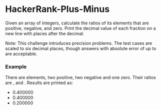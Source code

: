 # HackerRank-Plus-Minus

Given an array of integers, calculate the ratios of its elements that are positive, negative, and zero. Print the decimal value of each fraction on a new line with  places after the decimal.

Note: This challenge introduces precision problems. The test cases are scaled to six decimal places, though answers with absolute error of up to  are acceptable.

### Example

There are  elements, two positive, two negative and one zero. Their ratios are ,  and . Results are printed as:

- 0.400000
- 0.400000
- 0.200000
